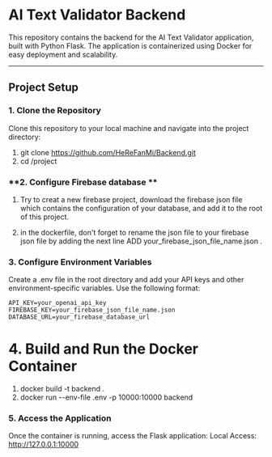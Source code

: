 # **AI Text Validator Backend**

This repository contains the backend for the AI Text Validator application, built with Python Flask. The application is containerized using Docker for easy deployment and scalability.

---

## **Project Setup**

### **1. Clone the Repository**

Clone this repository to your local machine and navigate into the project directory:

1. git clone https://github.com/HeReFanMi/Backend.git
2. cd /project

### **2. Configure Firebase database **

1. Try to creat a new firebase project, download the firebase json file which contains the configuration of your database, and add it to the root of this project.

2. in the dockerfile, don't forget to rename the json file to your firebase json file by adding the next line 
    ADD your_firebase_json_file_name.json .

### **3. Configure Environment Variables**

Create a .env file in the root directory and add your API keys and other environment-specific variables. Use the following format:

    API_KEY=your_openai_api_key
    FIREBASE_KEY=your_firebase_json_file_name.json
    DATABASE_URL=your_firebase_database_url

# **4. Build and Run the Docker Container**

1. docker build -t backend .
2. docker run --env-file .env -p 10000:10000 backend


### **5. Access the Application**

Once the container is running, access the Flask application:
Local Access: http://127.0.0.1:10000
